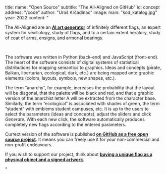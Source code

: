 title:
    name: "Open Source"
    subtitle: "The All-Aligned on GitHub"
id: concept
address: "/code"
author: "Uroš Krčadinac"
image:
    main: "kod_katalog.jpg"
year: 2022
content: "<p class='regular'>The All-Aligned are an <a href='https://en.wikipedia.org/wiki/Artificial_intelligence_art' target='_blank'><strong>AI art generator</strong></a> of infinitely different flags, an expert system for vexillology, study of flags, and to a certain extent heraldry, study of coat of arms, ensigns, and armorial bearings.</p>   
    <p class='regular'>The software was written in Python (back-end) and JavaScript (front-end). The heart of the software consists of digital systems of statistical distributions for mapping semantics to graphics. Ideas and concepts (pirate, Balkan, libertarian, ecological, dark, etc.) are being mapped onto graphic elements (colors, layouts, symbols, new shapes, etc.).</p>
    <p class='regular'>The term “anarchy”, for example, increases the probability that the layout will be diagonal, that the palette will be black and red, and that a graphic version of the anarchist letter A will be extracted from the character base. Similarly, the term “ecological” is associated with shades of green, the term “student” with emblems student campuses, etc. It is up to the users to select the parameters (ideas and concepts), adjust the sliders and click <em>Generate</em>. With each new click, the software automatically produces completely new flags according to the entered parameters.</p>
    <p class='regular'>Currect version of the software is published <a href='https://github.com/parthenocissus' target='_blank'><strong>on GitHub as a free open source project</strong></a>. It means you can freely use it for your non-commercial and non-profit endeavours.</p>
    <p class='regular'>If you wish to support our project, think about <a href='/all-aligned/support' target='_blank'><strong>buying a unique flag as a physical object and a signed artwork</strong></a>.</p>"